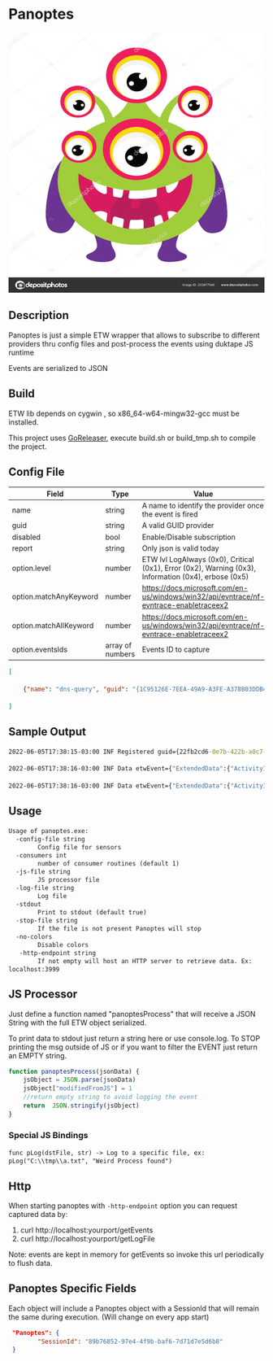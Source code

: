 # Panoptes


<img src="/monster.jpg" width="512" height="512">

## Description

Panoptes is just a simple ETW wrapper that allows to subscribe to different providers thru config files and post-process the events using duktape JS runtime

Events are serialized to JSON

## Build

ETW lib depends on cygwin , so x86_64-w64-mingw32-gcc must be installed.

This project uses [GoReleaser](https://goreleaser.com), execute build.sh or build_tmp.sh to compile the project. 




## Config File

|Field|Type|Value|
|---|---|---|
|name|string|A name to identify the provider once the event is fired|
|guid|string|A valid GUID provider|
|disabled|bool|Enable/Disable subscription|
|report|string|Only json is valid today|
|option.level|number|ETW lvl LogAlways (0x0), Critical (0x1), Error (0x2), Warning (0x3), Information (0x4), erbose (0x5)|
|option.matchAnyKeyword|number|https://docs.microsoft.com/en-us/windows/win32/api/evntrace/nf-evntrace-enabletraceex2|
|option.matchAllKeyword|number|https://docs.microsoft.com/en-us/windows/win32/api/evntrace/nf-evntrace-enabletraceex2|
|option.eventsIds|array of numbers|Events ID to capture|


```json
[
 
    {"name": "dns-query", "guid": "{1C95126E-7EEA-49A9-A3FE-A378B03DDB4D}", "disabled": true, "report": "json", "options": {"level": 5, "matchAnyKeyword": 0, "matchAllKeyword": 0, "eventIds":[]} } 
    
]
```

## Sample Output

```cmd
2022-06-05T17:38:15-03:00 INF Registered guid={22fb2cd6-0e7b-422b-a0c7-2fad1fd0e716} name=kernel

2022-06-05T17:38:16-03:00 INF Data etwEvent={"ExtendedData":{"ActivityID":null,"InstanceInfo":null,"SessionID":null,"StackTrace":null,"UserSID":null},"Header":{"ActivityID":{"Data1":0,"Data2":0,"Data3":0,"Data4":[0,0,0,0,0,0,0,0]},"Channel":16,"Flags":576,"ID":8,"KernelTime":16168,"Keyword":9223372036854775936,"Level":4,"OpCode":0,"ProcessID":1064,"ProcessorTime":195652940218152,"ProviderID":{"Data1":586886358,"Data2":3707,"Data3":16939,"Data4":[160,199,47,173,31,208,231,22]},"Task":8,"ThreadID":1476,"TimeStamp":"2022-06-05T17:38:15.5162358-03:00","UserTime":45554,"Version":0},"Props":{"NewPriority":"16","OldPriority":"15","ProcessID":"4","ThreadID":"560"}} guid={22fb2cd6-0e7b-422b-a0c7-2fad1fd0e716} name=kernel

2022-06-05T17:38:16-03:00 INF Data etwEvent={"ExtendedData":{"ActivityID":null,"InstanceInfo":null,"SessionID":null,"StackTrace":null,"UserSID":null},"Header":{"ActivityID":{"Data1":0,"Data2":0,"Data3":0,"Data4":[0,0,0,0,0,0,0,0]},"Channel":16,"Flags":576,"ID":8,"KernelTime":16168,"Keyword":9223372036854775936,"Level":4,"OpCode":0,"ProcessID":1064,"ProcessorTime":195652940218152,"ProviderID":{"Data1":586886358,"Data2":3707,"Data3":16939,"Data4":[160,199,47,173,31,208,231,22]},"Task":8,"ThreadID":1476,"TimeStamp":"2022-06-05T17:38:15.5164288-03:00","UserTime":45554,"Version":0},"Props":{"NewPriority":"16","OldPriority":"15","ProcessID":"4","ThreadID":"560"}} guid={22fb2cd6-0e7b-422b-a0c7-2fad1fd0e716} name=kernel
```


## Usage
```
Usage of panoptes.exe:
  -config-file string
        Config file for sensors
  -consumers int
        number of consumer routines (default 1)
  -js-file string
        JS processor file
  -log-file string
        Log file
  -stdout
        Print to stdout (default true)
  -stop-file string
        If the file is not present Panoptes will stop
  -no-colors
        Disable colors
   -http-endpoint string
        If not empty will host an HTTP server to retrieve data. Ex: localhost:3999   

```


## JS Processor

Just define a function named "panoptesProcess" that will receive a JSON String with the full ETW object serialized.

To print data to stdout just return a string here or use console.log. 
To STOP printing the msg outside of JS or if you want to filter the EVENT just return an EMPTY string.

```js
function panoptesProcess(jsonData) {
    jsObject = JSON.parse(jsonData)
    jsObject["modifiedFromJS"] = 1
    //return empty string to avoid logging the event
    return  JSON.stringify(jsObject)
}
```

### Special JS Bindings

```
func pLog(dstFile, str) -> Log to a specific file, ex: pLog("C:\\tmp\\a.txt", "Weird Process found")
```

## Http 

When starting panoptes with `-http-endpoint` option you can request captured data by:

  1. curl http://localhost:yourport/getEvents
  2. curl http://localhost:yourport/getLogFile

Note: events are kept in memory for getEvents so invoke this url periodically to flush data.


## Panoptes Specific Fields

Each object will include a Panoptes object with a SessionId that will remain the same during execution. (Will change on every app start)
```json
 "Panoptes": {
        "SessionId": "89b76852-97e4-4f9b-baf6-7d71d7e5d6b8"
 }
```
